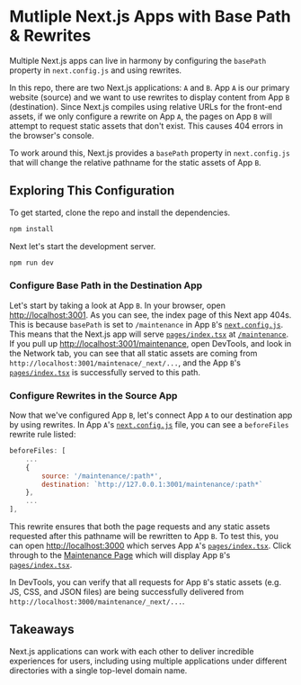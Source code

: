 # Mutliple Next.js Apps with Base Path & Rewrites
Multiple Next.js apps can live in harmony by configuring the `basePath` property in `next.config.js` and using rewrites.

In this repo, there are two Next.js applications: `A` and `B`. App `A` is our primary website (source) and we want to use rewrites to display content from App `B` (destination). Since Next.js compiles using relative URLs for the front-end assets, if we only configure a rewrite on App `A`, the pages on App `B` will attempt to request static assets that don't exist. This causes 404 errors in the browser's console.

To work around this, Next.js provides a `basePath` property in `next.config.js` that will change the relative pathname for the static assets of App `B`.

## Exploring This Configuration
To get started, clone the repo and install the dependencies.

```bash
npm install
```

Next let's start the development server.

```bash
npm run dev
```
### Configure Base Path in the Destination App
Let's start by taking a look at App `B`. In your browser, open [http://localhost:3001](http://localhost:3001). As you can see, the index page of this Next app 404s. This is because `basePath` is set to `/maintenance` in App `B`'s [`next.config.js`](./apps/b/next.config.js). This means that the Next.js app will serve [`pages/index.tsx`](./apps/b/pages/index.tsx) at [`/maintenance`](http://localhost:3001/maintenance). If you pull up [http://localhost:3001/maintenance](http://localhost:3001/maintenance), open DevTools, and look in the Network tab, you can see that all static assets are coming from `http://localhost:3001/maintenace/_next/...`, and the App `B`'s [`pages/index.tsx`](./apps/b/pages/index.tsx) is successfully served to this path.

### Configure Rewrites in the Source App
Now that we've configured App `B`, let's connect App `A` to our destination app by using rewrites. In App `A`'s [`next.config.js`](./apps/a/next.config.js) file, you can see a `beforeFiles` rewrite rule listed:

```js
beforeFiles: [
    ...
    {
        source: '/maintenance/:path*',
        destination: `http://127.0.0.1:3001/maintenance/:path*`
    },
    ...
],
```
This rewrite ensures that both the page requests and any static assets requested after this pathname will be rewritten to App `B`. To test this, you can open [http://localhost:3000](http://localhost:3000) which serves App `A`'s [`pages/index.tsx`](./apps/a/pages/index.tsx). Click through to the [Maintenance Page](http://localhost:3000/maintenance) which will display App `B`'s [`pages/index.tsx`](./apps/b/pages/index.tsx).

In DevTools, you can verify that all requests for App `B`'s static assets (e.g. JS, CSS, and JSON files) are being successfully delivered from `http://localhost:3000/maintenance/_next/...`.

## Takeaways
Next.js applications can work with each other to deliver incredible experiences for users, including using multiple applications under different directories with a single top-level domain name.
